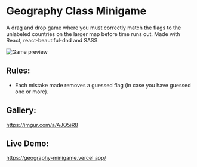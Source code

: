 # Geography Class Minigame

A drag and drop game where you must correctly match the flags to the unlabeled countries on the larger map before time runs out. Made with React, react-beautiful-dnd and SASS.

<img src="" alt="Game preview">

## Rules:
- Each mistake made removes a guessed flag (in case you have guessed one or more).

## Gallery:
https://imgur.com/a/AJQ5iR8

## Live Demo:
https://geography-minigame.vercel.app/

